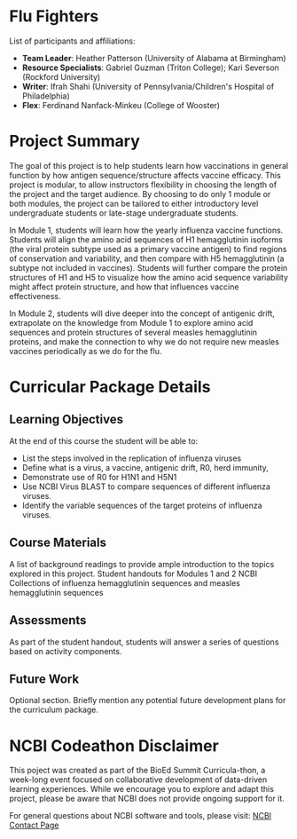 # Flu Fighters

List of participants and affiliations:
- **Team Leader**: Heather Patterson (University of Alabama at Birmingham)
- **Resource Specialists**: Gabriel Guzman (Triton College); Kari Severson (Rockford University)
- **Writer**: Ifrah Shahi (University of Pennsylvania/Children's Hospital of Philadelphia)
- **Flex**: Ferdinand Nanfack-Minkeu (College of Wooster)

# Project Summary
The goal of this project is to help students learn how vaccinations in general function by how antigen sequence/structure affects vaccine efficacy. This project is modular, to allow instructors flexibility in choosing the length of the project and the target audience. By choosing to do only 1 module or both modules, the project can be tailored to either introductory level undergraduate students or late-stage undergraduate students.

In Module 1, students will learn how the yearly influenza vaccine functions. Students will align the amino acid sequences of H1 hemagglutinin isoforms (the viral protein subtype used as a primary vaccine antigen) to find regions of conservation and variability, and then compare with H5 hemagglutinin (a subtype not included in vaccines). Students will further compare the protein structures of H1 and H5 to visualize how the amino acid sequence variability might affect protein structure, and how that influences vaccine effectiveness. 

In Module 2, students will dive deeper into the concept of antigenic drift, extrapolate on the knowledge from Module 1 to explore amino acid sequences and protein structures of several measles hemagglutinin proteins, and make the connection to why we do not require new measles vaccines periodically as we do for the flu.

# Curricular Package Details

## Learning Objectives
At the end of this course the student will be able to:
- List the steps involved in the replication of influenza viruses 
- Define what is a virus, a vaccine, antigenic drift, R0, herd immunity,
- Demonstrate use of R0 for H1N1 and H5N1
- Use NCBI Virus BLAST to compare sequences of different influenza viruses.
- Identify the variable sequences of the target proteins of influenza viruses.


## Course Materials
A list of background readings to provide ample introduction to the topics explored in this project. 
Student handouts for Modules 1 and 2
NCBI Collections of influenza hemagglutinin sequences and measles hemagglutinin sequences

## Assessments
As part of the student handout, students will answer a series of questions based on activity components.

## Future Work
Optional section. Briefly mention any potential future development plans for the curriculum package.

# NCBI Codeathon Disclaimer
This poject was created as part of the BioEd Summit Curricula-thon, a week-long event focused on collaborative development of data-driven learning experiences. While we encourage you to explore and adapt this project, please be aware that NCBI does not provide ongoing support for it.

For general questions about NCBI software and tools, please visit: [NCBI Contact Page](https://www.ncbi.nlm.nih.gov/home/about/contact/)

